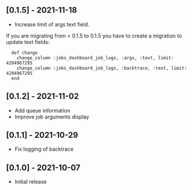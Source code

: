 ## [0.1.5] - 2021-11-18

- Increase limit of args text field.

If you are migrating from < 0.1.5 to 0.1.5 you have to create a migration to update text fields:
```
  def change
    change_column :jobs_dashboard_job_logs, :args, :text, limit: 4294967295
    change_column :jobs_dashboard_job_logs, :backtrace, :text, limit: 4294967295
  end
```
## [0.1.2] - 2021-11-02

- Add queue information
- Improve job arguments display

## [0.1.1] - 2021-10-29

- Fix logging of backtrace

## [0.1.0] - 2021-10-07

- Initial release
